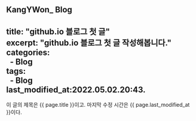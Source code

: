 ## KangYWon_ Blog  
title:  "github.io 블로그 첫 글"  
excerpt: "github.io 블로그 첫 글 작성해봅니다."   
categories:   
  - Blog   
tags:   
  - Blog   
last_modified_at:2022.05.02.20:43.   
---  
  
이 글의 제목은 {{ page.title }}이고. 
마지막 수정 시간은 {{ page.last_modified_at }}이다. 

